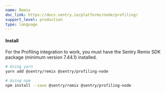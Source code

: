 ```yaml
---
name: Remix
doc_link: https://docs.sentry.io/platforms/node/profiling/
support_level: production
type: language
---
```


#### Install

For the Profiling integration to work, you must have the Sentry Remix SDK package (minimum version 7.44.1) installed.

```bash
# Using yarn
yarn add @sentry/remix @sentry/profiling-node

# Using npm
npm install --save @sentry/remix @sentry/profiling-node
```

